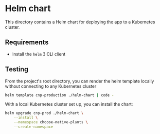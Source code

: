 # Helm chart

This directory contains a Helm chart for deploying the app to a Kubernetes cluster.

## Requirements

- Install the `helm` 3 CLI client

## Testing

From the project's root directory, you can render the helm template locally without connecting to any Kubernetes cluster

```bash
helm template cnp-production ./helm-chart | code -
```

With a local Kubernetes cluster set up, you can install the chart:

```bash
helm upgrade cnp-prod ./helm-chart \
    --install \
    --namespace choose-native-plants \
    --create-namespace
```
